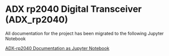 # ADX rp2040 Digital Transceiver (ADX_rp2040)

All documentation for the project has been migrated to the following Jupyter Notebook


[ADX-rp2040 Documentation as Jupyter Notebook](docs/ADX-rp2040.ipynb)


